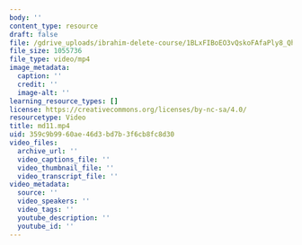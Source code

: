 ```yaml
---
body: ''
content_type: resource
draft: false
file: /gdrive_uploads/ibrahim-delete-course/1BLxFIBoEO3vQskoFAfaPly8_QhZ-fa4g/md11.mp4
file_size: 1055736
file_type: video/mp4
image_metadata:
  caption: ''
  credit: ''
  image-alt: ''
learning_resource_types: []
license: https://creativecommons.org/licenses/by-nc-sa/4.0/
resourcetype: Video
title: md11.mp4
uid: 359c9b99-60ae-46d3-bd7b-3f6cb8fc8d30
video_files:
  archive_url: ''
  video_captions_file: ''
  video_thumbnail_file: ''
  video_transcript_file: ''
video_metadata:
  source: ''
  video_speakers: ''
  video_tags: ''
  youtube_description: ''
  youtube_id: ''
---
```

